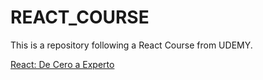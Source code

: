 # REACT_COURSE
This is a repository following a React Course from UDEMY.

[React: De Cero a Experto](https://www.udemy.com/course/react-cero-experto/)